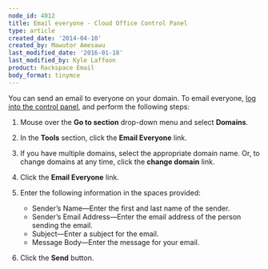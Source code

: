 ```yaml
---
node_id: 4012
title: Email everyone - Cloud Office Control Panel
type: article
created_date: '2014-04-10'
created_by: Mawutor Amesawu
last_modified_date: '2016-01-18'
last_modified_by: Kyle Laffoon
product: Rackspace Email
body_format: tinymce
---
```


You can send an email to everyone on your domain. To email everyone,
[log into the control panel](https://apps.rackspace.com/?cp), and
perform the following steps:

1.  Mouse over the **Go to section** drop-down menu and select
    **Domains**.
2.  In the **Tools** section, click the **Email Everyone** link.
3.  If you have multiple domains, select the appropriate domain name.
    Or, to change domains at any time, click the **change domain** link.
4.  Click the **Email Everyone** link.
5.  Enter the following information in the spaces provided:
    -   Sender&rsquo;s Name&mdash;Enter the first and last name of the sender.

    <!-- -->

    -   Sender&rsquo;s Email Address&mdash;Enter the email address of the person
        sending the email.
    -   Subject&mdash;Enter a subject for the email.
    -   Message Body&mdash;Enter the message for your email.

6.  Click the **Send** button.


